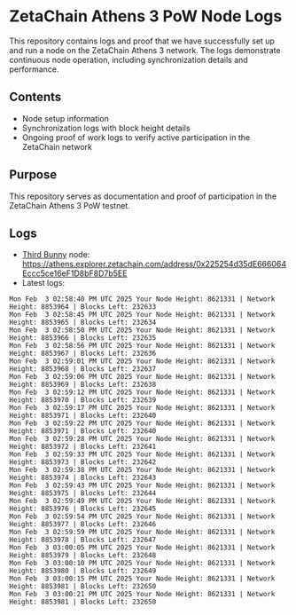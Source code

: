 # ZetaChain Athens 3 PoW Node Logs
This repository contains logs and proof that we have successfully set up and run a node on the ZetaChain Athens 3 network. The logs demonstrate continuous node operation, including synchronization details and performance.

## Contents
- Node setup information
- Synchronization logs with block height details
- Ongoing proof of work logs to verify active participation in the ZetaChain network

## Purpose
This repository serves as documentation and proof of participation in the ZetaChain Athens 3 PoW testnet.

## Logs

- [Third Bunny](https://thirdbunny.xyz/) node: https://athens.explorer.zetachain.com/address/0x225254d35dE666064Eccc5ce16eF1D8bF8D7b5EE
- Latest logs:
```
Mon Feb  3 02:58:40 PM UTC 2025 Your Node Height: 8621331 | Network Height: 8853964 | Blocks Left: 232633
Mon Feb  3 02:58:45 PM UTC 2025 Your Node Height: 8621331 | Network Height: 8853965 | Blocks Left: 232634
Mon Feb  3 02:58:50 PM UTC 2025 Your Node Height: 8621331 | Network Height: 8853966 | Blocks Left: 232635
Mon Feb  3 02:58:56 PM UTC 2025 Your Node Height: 8621331 | Network Height: 8853967 | Blocks Left: 232636
Mon Feb  3 02:59:01 PM UTC 2025 Your Node Height: 8621331 | Network Height: 8853968 | Blocks Left: 232637
Mon Feb  3 02:59:06 PM UTC 2025 Your Node Height: 8621331 | Network Height: 8853969 | Blocks Left: 232638
Mon Feb  3 02:59:12 PM UTC 2025 Your Node Height: 8621331 | Network Height: 8853970 | Blocks Left: 232639
Mon Feb  3 02:59:17 PM UTC 2025 Your Node Height: 8621331 | Network Height: 8853971 | Blocks Left: 232640
Mon Feb  3 02:59:22 PM UTC 2025 Your Node Height: 8621331 | Network Height: 8853971 | Blocks Left: 232640
Mon Feb  3 02:59:28 PM UTC 2025 Your Node Height: 8621331 | Network Height: 8853972 | Blocks Left: 232641
Mon Feb  3 02:59:33 PM UTC 2025 Your Node Height: 8621331 | Network Height: 8853973 | Blocks Left: 232642
Mon Feb  3 02:59:38 PM UTC 2025 Your Node Height: 8621331 | Network Height: 8853974 | Blocks Left: 232643
Mon Feb  3 02:59:43 PM UTC 2025 Your Node Height: 8621331 | Network Height: 8853975 | Blocks Left: 232644
Mon Feb  3 02:59:49 PM UTC 2025 Your Node Height: 8621331 | Network Height: 8853976 | Blocks Left: 232645
Mon Feb  3 02:59:54 PM UTC 2025 Your Node Height: 8621331 | Network Height: 8853977 | Blocks Left: 232646
Mon Feb  3 02:59:59 PM UTC 2025 Your Node Height: 8621331 | Network Height: 8853978 | Blocks Left: 232647
Mon Feb  3 03:00:05 PM UTC 2025 Your Node Height: 8621331 | Network Height: 8853979 | Blocks Left: 232648
Mon Feb  3 03:00:10 PM UTC 2025 Your Node Height: 8621331 | Network Height: 8853980 | Blocks Left: 232649
Mon Feb  3 03:00:15 PM UTC 2025 Your Node Height: 8621331 | Network Height: 8853981 | Blocks Left: 232650
Mon Feb  3 03:00:21 PM UTC 2025 Your Node Height: 8621331 | Network Height: 8853981 | Blocks Left: 232650
```

